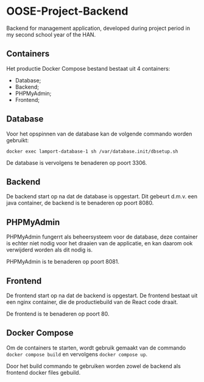 # OOSE-Project-Backend

Backend for management application, developed during project period in my second school year of the HAN.

## Containers

Het productie Docker Compose bestand bestaat uit 4 containers:

- Database;
- Backend;
- PHPMyAdmin;
- Frontend;

## Database

Voor het opspinnen van de database kan de volgende commando worden gebruikt: 

```docker exec lamport-database-1 sh /var/database.init/dbsetup.sh```

De database is vervolgens te benaderen op poort 3306.

## Backend

De backend start op na dat de database is opgestart. Dit gebeurt d.m.v. een java container, de backend is te benaderen op poort 8080.

## PHPMyAdmin

PHPMyAdmin fungerrt als beheersysteem voor de database, deze container is echter niet nodig voor het draaien van de applicatie, en kan daarom ook verwijderd worden als dit nodig is.

PHPMyAdmin is te benaderen op poort 8081.

## Frontend

De frontend start op na dat de backend is opgestart. De frontend bestaat uit een nginx container, die de productiebuild van de React code draait.

De frontend is te benaderen op poort 80.

## Docker Compose

Om de containers te starten, wordt gebruik gemaakt van de commando `docker compose build` en vervolgens `docker compose up`.

Door het build commando te gebruiken worden zowel de backend als frontend docker files gebuild.
